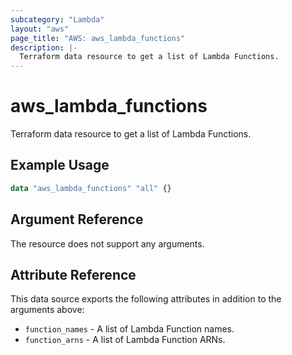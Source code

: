 ```yaml
---
subcategory: "Lambda"
layout: "aws"
page_title: "AWS: aws_lambda_functions"
description: |-
  Terraform data resource to get a list of Lambda Functions.
---
```


# aws_lambda_functions

Terraform data resource to get a list of Lambda Functions.

## Example Usage

```terraform
data "aws_lambda_functions" "all" {}
```

## Argument Reference

The resource does not support any arguments.

## Attribute Reference

This data source exports the following attributes in addition to the arguments above:

* `function_names` - A list of Lambda Function names.
* `function_arns` - A list of Lambda Function ARNs.
